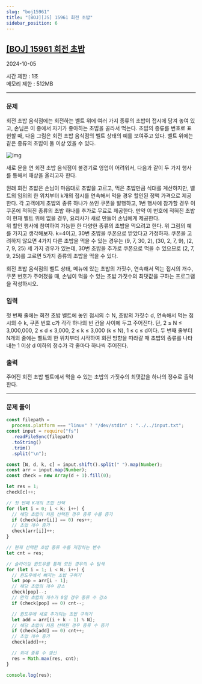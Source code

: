 ```yaml
---
slug: "boj15961"
title: "[BOJ][JS] 15961 회전 초밥"
sidebar_position: 6
---
```


## [[BOJ] 15961 회전 초밥](https://www.acmicpc.net/problem/15961)

2024-10-05

시간 제한 : 1초  
메모리 제한 : 512MB

---

### 문제

회전 초밥 음식점에는 회전하는 벨트 위에 여러 가지 종류의 초밥이 접시에 담겨 놓여 있고, 손님은 이 중에서 자기가 좋아하는 초밥을 골라서 먹는다. 초밥의 종류를 번호로 표현할 때, 다음 그림은 회전 초밥 음식점의 벨트 상태의 예를 보여주고 있다. 벨트 위에는 같은 종류의 초밥이 둘 이상 있을 수 있다.

![img](https://upload.acmicpc.net/f29f0bd9-6114-4543-aa72-797208dc9cdd/-/preview/)

새로 문을 연 회전 초밥 음식점이 불경기로 영업이 어려워서, 다음과 같이 두 가지 행사를 통해서 매상을 올리고자 한다.

원래 회전 초밥은 손님이 마음대로 초밥을 고르고, 먹은 초밥만큼 식대를 계산하지만, 벨트의 임의의 한 위치부터 k개의 접시를 연속해서 먹을 경우 할인된 정액 가격으로 제공한다.
각 고객에게 초밥의 종류 하나가 쓰인 쿠폰을 발행하고, 1번 행사에 참가할 경우 이 쿠폰에 적혀진 종류의 초밥 하나를 추가로 무료로 제공한다. 만약 이 번호에 적혀진 초밥이 현재 벨트 위에 없을 경우, 요리사가 새로 만들어 손님에게 제공한다.  
위 할인 행사에 참여하여 가능한 한 다양한 종류의 초밥을 먹으려고 한다. 위 그림의 예를 가지고 생각해보자. k=4이고, 30번 초밥을 쿠폰으로 받았다고 가정하자. 쿠폰을 고려하지 않으면 4가지 다른 초밥을 먹을 수 있는 경우는 (9, 7, 30, 2), (30, 2, 7, 9), (2, 7, 9, 25) 세 가지 경우가 있는데, 30번 초밥을 추가로 쿠폰으로 먹을 수 있으므로 (2, 7, 9, 25)를 고르면 5가지 종류의 초밥을 먹을 수 있다.

회전 초밥 음식점의 벨트 상태, 메뉴에 있는 초밥의 가짓수, 연속해서 먹는 접시의 개수, 쿠폰 번호가 주어졌을 때, 손님이 먹을 수 있는 초밥 가짓수의 최댓값을 구하는 프로그램을 작성하시오.

### 입력

첫 번째 줄에는 회전 초밥 벨트에 놓인 접시의 수 N, 초밥의 가짓수 d, 연속해서 먹는 접시의 수 k, 쿠폰 번호 c가 각각 하나의 빈 칸을 사이에 두고 주어진다. 단, 2 ≤ N ≤ 3,000,000, 2 ≤ d ≤ 3,000, 2 ≤ k ≤ 3,000 (k ≤ N), 1 ≤ c ≤ d이다. 두 번째 줄부터 N개의 줄에는 벨트의 한 위치부터 시작하여 회전 방향을 따라갈 때 초밥의 종류를 나타내는 1 이상 d 이하의 정수가 각 줄마다 하나씩 주어진다.

### 출력

주어진 회전 초밥 벨트에서 먹을 수 있는 초밥의 가짓수의 최댓값을 하나의 정수로 출력한다.

---

### 문제 풀이

```js
const filepath =
  process.platform === "linux" ? "/dev/stdin" : "../../input.txt";
const input = require("fs")
  .readFileSync(filepath)
  .toString()
  .trim()
  .split("\n");

const [N, d, k, c] = input.shift().split(" ").map(Number);
const arr = input.map(Number);
const check = new Array(d + 1).fill(0);

let res = 1;
check[c]++;

// 첫 번째 K개의 초밥 선택
for (let i = 0; i < k; i++) {
  // 해당 초밥이 처음 선택된 경우 종류 수를 증가
  if (check[arr[i]] == 0) res++;
  // 초밥 개수 증가
  check[arr[i]]++;
}

// 현재 선택한 초밥 종류 수를 저장하는 변수
let cnt = res;

// 슬라이딩 윈도우를 통해 모든 경우의 수 탐색
for (let i = 1; i < N; i++) {
  // 윈도우에서 빠지는 초밥 구하기
  let pop = arr[i - 1];
  // 해당 초밥의 개수 감소
  check[pop]--;
  // 만약 초밥의 개수가 0일 경우 종류 수 감소
  if (check[pop] == 0) cnt--;

  // 윈도우에 새로 추가되는 초밥 구하기
  let add = arr[(i + k - 1) % N];
  // 해당 초밥이 처음 선택된 경우 종류 수 증가
  if (check[add] == 0) cnt++;
  // 초밥 개수 증가
  check[add]++;

  // 최대 종류 수 갱신
  res = Math.max(res, cnt);
}

console.log(res);
```
